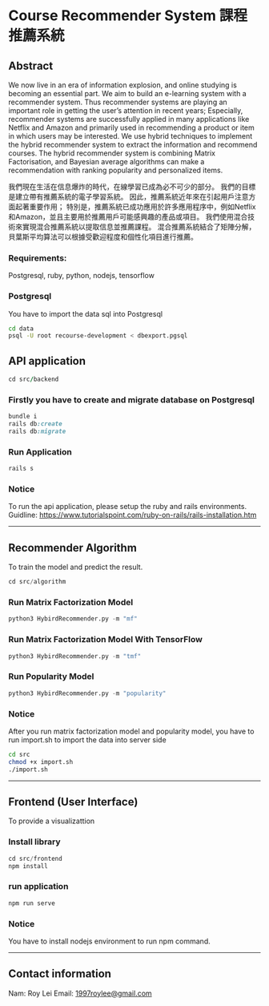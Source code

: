 # Course Recommender System 課程推薦系統

## Abstract

We now live in an era of information explosion, and online studying is becoming an essential part. We aim to build an e-learning system with a recommender system. Thus recommender systems are playing an important role in getting the user’s attention in recent years; Especially, recommender systems are successfully applied in many applications like Netflix and Amazon and primarily used in recommending a product or item in which users may be interested. 
We use hybrid techniques to implement the hybrid recommender system to extract the information and recommend courses. The hybrid recommender system is combining Matrix Factorisation, and Bayesian average algorithms can make a recommendation with ranking popularity and personalized items. 

我們現在生活在信息爆炸的時代，在線學習已成為必不可少的部分。 我們的目標是建立帶有推薦系統的電子學習系統。 因此，推薦系統近年來在引起用戶注意方面起著重要作用； 特別是，推薦系統已成功應用於許多應用程序中，例如Netflix和Amazon，並且主要用於推薦用戶可能感興趣的產品或項目。
我們使用混合技術來實現混合推薦系統以提取信息並推薦課程。 混合推薦系統結合了矩陣分解，貝葉斯平均算法可以根據受歡迎程度和個性化項目進行推薦。

### Requirements:

Postgresql, ruby, python, nodejs, tensorflow

### Postgresql

You have to import the data sql into Postgresql

```sh
cd data
psql -U root recourse-development < dbexport.pgsql
```

## API application

```ruby
cd src/backend
```

### Firstly you have to create and migrate database on Postgresql

```ruby
bundle i
rails db:create
rails db:migrate
```

### Run Application

```ruby
rails s
```

### Notice

To run the api application, please setup the ruby and rails environments. Guidline: https://www.tutorialspoint.com/ruby-on-rails/rails-installation.htm

___

## Recommender Algorithm

To train the model and predict the result.

```python
cd src/algorithm
```

### Run Matrix Factorization Model

```python
python3 HybirdRecommender.py -m "mf"
```

### Run Matrix Factorization Model With TensorFlow

```python
python3 HybirdRecommender.py -m "tmf"
```

### Run Popularity Model

```python
python3 HybirdRecommender.py -m "popularity"
```

### Notice

After you run matrix factorization model and popularity model, you have to run import.sh to import the data into server side

```sh
cd src
chmod +x import.sh
./import.sh
```

___

## Frontend (User Interface)

To provide a visualizattion

### Install library

```javascript
cd src/frontend
npm install
```

### run application

```javascript
npm run serve
```

### Notice

You have to install nodejs environment to run npm command.

___

##  Contact information 

Nam: Roy Lei
Email: 1997roylee@gmail.com